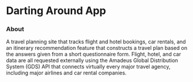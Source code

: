 # Darting Around App

### About
A travel planning site that tracks flight and hotel bookings, car rentals, and an itinerary recommendation feature that constructs a travel plan based on the answers given from a short questionnaire form. Flight, hotel, and car data are all requested externally using the Amadeus Global Distribution System (GDS) API that connects virtually every major travel agency, including major airlines and car rental companies. 

